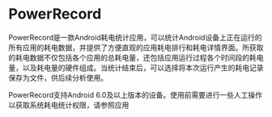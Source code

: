 # PowerRecord
PowerRecord是一款Android耗电统计应用，可以统计Android设备上正在运行的所有应用的耗电数据，并提供了方便直观的应用耗电排行和耗电详情界面。所获取的耗电数据不仅包括各个应用的总耗电量，还包括应用运行过程各个时间段的耗电量，以及耗电量的硬件组成。当统计结束后，可以选择将本次运行产生的耗电记录保存为文件，供后续分析使用。

PowerRecord支持Android 6.0及以上版本的设备。使用前需要进行一些人工操作以获取系统耗电统计权限，请参照应用
